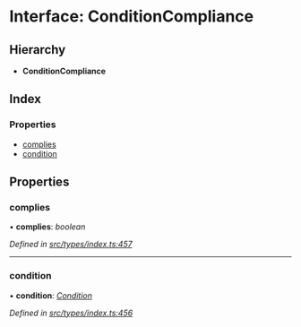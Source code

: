 # Interface: ConditionCompliance

## Hierarchy

* **ConditionCompliance**

## Index

### Properties

* [complies](conditioncompliance.md#complies)
* [condition](conditioncompliance.md#condition)

## Properties

###  complies

• **complies**: *boolean*

*Defined in [src/types/index.ts:457](https://github.com/PolymathNetwork/polymesh-sdk/blob/cfab557b/src/types/index.ts#L457)*

___

###  condition

• **condition**: *[Condition](../globals.md#condition)*

*Defined in [src/types/index.ts:456](https://github.com/PolymathNetwork/polymesh-sdk/blob/cfab557b/src/types/index.ts#L456)*
